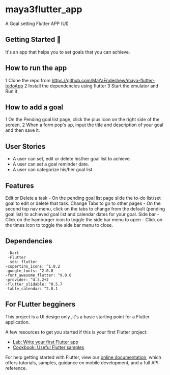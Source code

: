 # maya3flutter_app

A Goal setting Flutter APP (UI)

## Getting Started 🚀
It's an app that helps you to set goals that you can achieve.

## How to run the app

1 Clone the repo from https://github.com/MaYaEndeshew/maya-flutter-todoApp
2 Install the dependencies using flutter 
3 Start the emulator and Run it


## How to add a goal
1 On the Pending goal list page, click the plus icon on the right side of the screen,
2 When a form pop's up, input the title and description of your goal and then save it.

## User Stories
- A user can set, edit or delete his/her goal list to achieve.
- A user can set a goal reminder date.
- A user can categorize his/her goal list.

## Features
   Edit or Delete a task
    - On the pending goal list page slide the to-do list/set goal to edit or delete that task.
   Change Tabs to go to other pages
    - On the second top nav menu, click on the tabs to change from the default (pending goal list) to achieved goal list and calendar dates for your goal. 
   Side bar
     - Click on the hamburger icon to toggle the side bar menu to open 
     - Click on the times icon to toggle the side bar menu to close.
  
## Dependencies
     -Dart 
     -Flutter
      sdk: flutter
    -cupertino_icons: ^1.0.2
    -google_fonts: ^2.0.0
    -font_awesome_flutter: ^9.0.0
    -provider: ^4.3.2+2
    -flutter_slidable: ^0.5.7
    -table_calendar: ^2.0.1

## For FLutter begginers

This project is a UI design only ,it's a basic starting point for a Flutter application.

A few resources to get you started if this is your first Flutter project:

- [Lab: Write your first Flutter app](https://flutter.dev/docs/get-started/codelab)
- [Cookbook: Useful Flutter samples](https://flutter.dev/docs/cookbook)

For help getting started with Flutter, view our
[online documentation](https://flutter.dev/docs), which offers tutorials,
samples, guidance on mobile development, and a full API reference.
